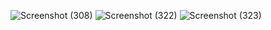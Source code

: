 ![Screenshot (308)](https://github.com/yunitanf/Pemweb2-Tugas8/assets/145980718/daa03369-a88b-487b-9b0b-c5bb6cc28368)
![Screenshot (322)](https://github.com/yunitanf/Pemweb2-Tugas8/assets/145980718/ae4a264f-eb67-4ef0-8595-7798b989f2ed)
![Screenshot (323)](https://github.com/yunitanf/Pemweb2-Tugas8/assets/145980718/6616be48-5ea5-408f-be89-cb657eadd548)


